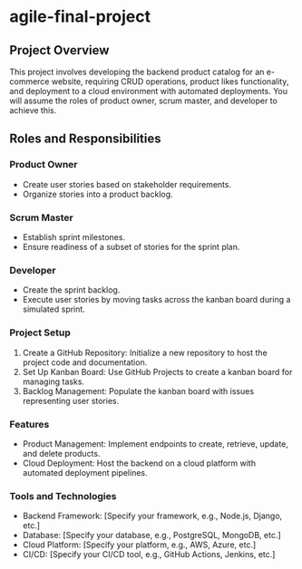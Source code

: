 # agile-final-project

## Project Overview
This project involves developing the backend product catalog for an e-commerce website, requiring CRUD operations, product likes functionality, and deployment to a cloud environment with automated deployments. 
You will assume the roles of product owner, scrum master, and developer to achieve this.

## Roles and Responsibilities
### Product Owner
- Create user stories based on stakeholder requirements.
- Organize stories into a product backlog.

### Scrum Master
- Establish sprint milestones.
- Ensure readiness of a subset of stories for the sprint plan.

### Developer
- Create the sprint backlog.
- Execute user stories by moving tasks across the kanban board during a simulated sprint.

### Project Setup
1. Create a GitHub Repository: Initialize a new repository to host the project code and documentation.
2. Set Up Kanban Board: Use GitHub Projects to create a kanban board for managing tasks.
3. Backlog Management: Populate the kanban board with issues representing user stories.

### Features
- Product Management: Implement endpoints to create, retrieve, update, and delete products.
- Cloud Deployment: Host the backend on a cloud platform with automated deployment pipelines.

### Tools and Technologies
- Backend Framework: [Specify your framework, e.g., Node.js, Django, etc.]
- Database: [Specify your database, e.g., PostgreSQL, MongoDB, etc.]
- Cloud Platform: [Specify your platform, e.g., AWS, Azure, etc.]
- CI/CD: [Specify your CI/CD tool, e.g., GitHub Actions, Jenkins, etc.]
